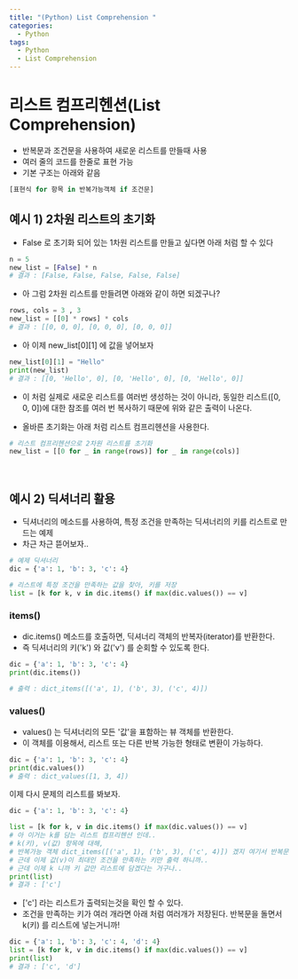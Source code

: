 ```yaml
---
title: "(Python) List Comprehension "
categories:
  - Python
tags:
  - Python
  - List Comprehension
---
```


# 리스트 컴프리헨션(List Comprehension)
- 반복문과 조건문을 사용하여 새로운 리스트를 만들때 사용
- 여러 줄의 코드를 한줄로 표현 가능
- 기본 구조는 아래와 같음

```python
[표현식 for 항목 in 반복가능객체 if 조건문]
```

## 예시 1) 2차원 리스트의 초기화
- False 로 초기화 되어 있는 1차원 리스트를 만들고 싶다면 아래 처럼 할 수 있다

```python
n = 5
new_list = [False] * n
# 결과 : [False, False, False, False, False]
``` 

- 아 그럼 2차원 리스트를 만들려면 아래와 같이 하면 되겠구나?

```python
rows, cols = 3 , 3
new_list = [[0] * rows] * cols
# 결과 : [[0, 0, 0], [0, 0, 0], [0, 0, 0]]
``` 

- 아 이제 new_list[0][1] 에 값을 넣어보자

```python
new_list[0][1] = "Hello"
print(new_list)
# 결과 : [[0, 'Hello', 0], [0, 'Hello', 0], [0, 'Hello', 0]]
``` 

- 이 처럼 실제로 새로운 리스트를 여러번 생성하는 것이 아니라, 동일한 리스트([0, 0, 0])에 대한 참조를 여러 번 복사하기 때문에 위와 같은 출력이 나온다.  

- 올바른 초기화는 아래 처럼 리스트 컴프리헨션을 사용한다.

```python
# 리스트 컴프리헨션으로 2차원 리스트를 초기화
new_list = [[0 for _ in range(rows)] for _ in range(cols)]
```
  
<br>

## 예시 2) 딕셔너리 활용
- 딕셔너리의 메소드를 사용하여, 특정 조건을 만족하는 딕셔너리의 키를 리스트로 만드는 예제
- 차근 차근 뜯어보자..

```python
# 예제 딕셔너리
dic = {'a': 1, 'b': 3, 'c': 4}

# 리스트에 특정 조건을 만족하는 값을 찾아, 키를 저장
list = [k for k, v in dic.items() if max(dic.values()) == v]
```

### items()
- dic.items() 메소드를 호출하면, 딕셔너리 객체의 반복자(iterator)를 반환한다.
- 즉 딕셔너리의 키('k') 와 값('v') 를 순회할 수 있도록 한다.

```python
dic = {'a': 1, 'b': 3, 'c': 4}
print(dic.items())

# 출력 : dict_items([('a', 1), ('b', 3), ('c', 4)])
```

### values()
- values() 는 딕셔너리의 모든 '값'을 표함하는 뷰 객체를 반환한다.
- 이 객체를 이용해서, 리스트 또는 다른 반복 가능한 형태로 변환이 가능하다.

```python
dic = {'a': 1, 'b': 3, 'c': 4}
print(dic.values())
# 출력 : dict_values([1, 3, 4])
```

이제 다시 문제의 리스트를 봐보자.

```python
dic = {'a': 1, 'b': 3, 'c': 4}

list = [k for k, v in dic.items() if max(dic.values()) == v]
# 아 이거는 k를 담는 리스트 컴프리헨션 인데..
# k(키), v(값) 항목에 대해, 
# 반복가능 객체 dict_items([('a', 1), ('b', 3), ('c', 4)]) 겠지 여기서 반복문을 돌릴거고..
# 근데 이제 값(v)이 최대인 조건을 만족하는 키만 출력 하니까..
# 근데 이제 k 니까 키 값만 리스트에 담겠다는 거구나..
print(list)
# 결과 : ['c']
```

- ['c'] 라는 리스트가 출력되는것을 확인 할 수 있다.
- 조건을 만족하는 키가 여러 개라면 아래 처럼 여러개가 저장된다. 반복문을 돌면서 k(키) 를 리스트에 넣는거니까!

```python
dic = {'a': 1, 'b': 3, 'c': 4, 'd': 4}
list = [k for k, v in dic.items() if max(dic.values()) == v]
print(list)
# 결과 : ['c', 'd']
```
